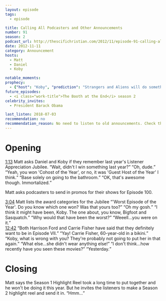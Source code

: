 ```yaml
---
layout: episode
tags:
  - episode

title: Calling All Podcasters and Other Announcements
number: 91
season: 2
podcast_url: http://thescifichristian.com/2012/11/episode-91-calling-all-podcasters-and-other-announcements/
date: 2012-11-11
category: Announcement
hosts:
  - Matt
  - Daniel
  - Koby

notable_moments:
prophecy: 
  - {"host": "Koby", "prediction": "Strangers and Aliens will do something with James Bond in the next few days.", "veracity": false, "comments": ""}
future_episodes: 
  - <i class="work-title">The Booth at the End</i> season 2
celebrity_invites: 
  - President Barack Obama

last_listen: 2018-07-03
recommendation: no
recommendation_reason: No need to listen to old announcements. Check the guide for what's interesting in hindsight.
---
```

# Opening

<div class="quote">
  <a class="timestamp tag is-medium is-rounded is-primary" href="http://thescifichristian.com/2012/11/episode-91-calling-all-podcasters-and-other-announcements/#t=1:13">1:13</a>
  <span class="quote-context is-size-6">Matt asks Daniel and Koby if they remember last year's Listener Appreciation Jubilee.</span>
  <q class="koby">Wait, didn't I win something last year?</q>
  <q class="daniel">Oh, dude.</q>
  <q class="matt">Yeah, you won 'Cohost of the Year', or no, it was 'Guest Host of the Year' I think.</q>
  <q class="daniel">Base solely on going to the bathroom.</q>
  <q class="koby">OK, that's awesome though. Immortalized.</q>
</div>

Matt asks podcasters to send in promos for their shows for Episode 100. 

<div class="quote">
  <a class="timestamp tag is-medium is-rounded is-primary" href="http://thescifichristian.com/2012/11/episode-91-calling-all-podcasters-and-other-announcements/#t=3:04">3:04</a>
  <span class="quote-context is-size-6">Matt lists the award categories for the Jubilee</span>
  <q class="matt">'Worst Episode of the Year'. Do you know which one won? Was that yours too?</q>
  <q class="koby">Oh my gosh.</q>
  <q class="matt">I think it might have been, Koby. The one about, you know, Bigfoot and Sasquatch.</q>
  <q class="koby">Why would that have been the worst?</q>
  <q class="matt">Weeell...you were on it.</q>
</div>

<div class="quote">
  <a class="timestamp tag is-medium is-rounded is-primary" href="http://thescifichristian.com/2012/11/episode-91-calling-all-podcasters-and-other-announcements/#t=12:42">12:42</a>
  <q class="matt">Both Harrison Ford and Carrie Fisher have said that they definitely want to be in Episode VII.</q>
  <q class="koby">Yay! Carrie Fisher, 60-year-old in a bikini.</q>
  <q class="matt">Koby, what is wrong with you? They're probably not going to put her in that again.</q>
  <q class="koby">What else...she didn't wear anything else!</q>
  <q class="matt">I don't think...how recently have you seen these movies?</q>
  <q class="koby">Yesterday.</q>
</div>



# Closing
Matt says the Season 1 Highlight Reel took a long time to put together and he won't be doing it this year. But he invites the listeners to make a Season 2 highlight reel and send it in.
<q class="archivist inline">Hmm...</q>